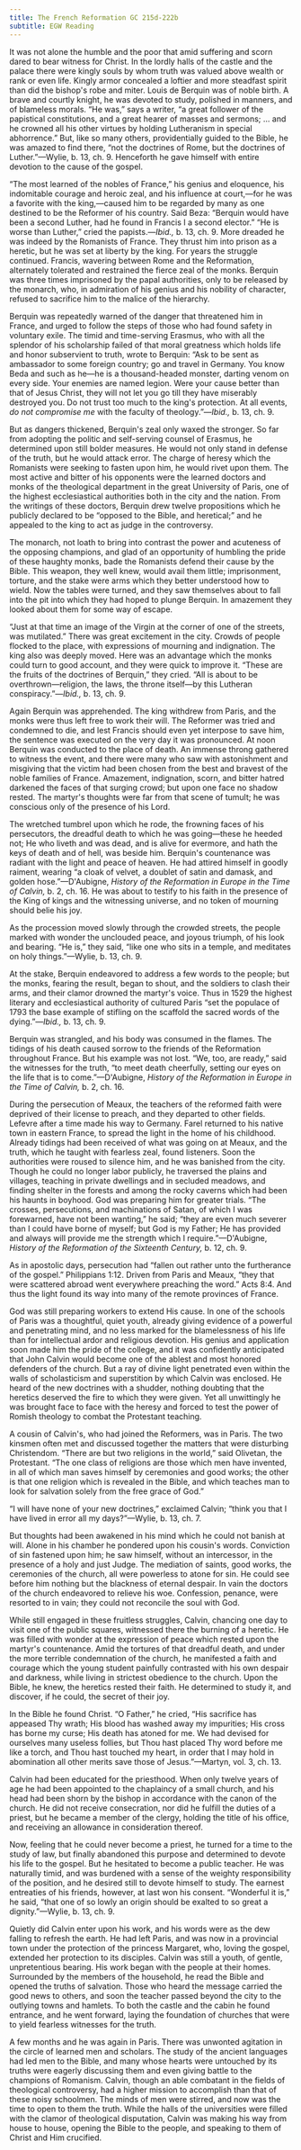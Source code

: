 ```yaml
---
title: The French Reformation GC 215d-222b
subtitle: EGW Reading
---
```


It was not alone the humble and the poor that amid suffering and scorn dared to bear witness for Christ. In the lordly halls of the castle and the palace there were kingly souls by whom truth was valued above wealth or rank or even life. Kingly armor concealed a loftier and more steadfast spirit than did the bishop's robe and miter. Louis de Berquin was of noble birth. A brave and courtly knight, he was devoted to study, polished in manners, and of blameless morals. “He was,” says a writer, “a great follower of the papistical constitutions, and a great hearer of masses and sermons; ... and he crowned all his other virtues by holding Lutheranism in special abhorrence.” But, like so many others, providentially guided to the Bible, he was amazed to find there, “not the doctrines of Rome, but the doctrines of Luther.”—Wylie, b. 13, ch. 9. Henceforth he gave himself with entire devotion to the cause of the gospel.

“The most learned of the nobles of France,” his genius and eloquence, his indomitable courage and heroic zeal, and his influence at court,—for he was a favorite with the king,—caused him to be regarded by many as one destined to be the Reformer of his country. Said Beza: “Berquin would have been a second Luther, had he found in Francis I a second elector.” “He is worse than Luther,” cried the papists.—_Ibid.,_ b. 13, ch. 9. More dreaded he was indeed by the Romanists of France. They thrust him into prison as a heretic, but he was set at liberty by the king. For years the struggle continued. Francis, wavering between Rome and the Reformation, alternately tolerated and restrained the fierce zeal of the monks. Berquin was three times imprisoned by the papal authorities, only to be released by the monarch, who, in admiration of his genius and his nobility of character, refused to sacrifice him to the malice of the hierarchy.

Berquin was repeatedly warned of the danger that threatened him in France, and urged to follow the steps of those who had found safety in voluntary exile. The timid and time-serving Erasmus, who with all the splendor of his scholarship failed of that moral greatness which holds life and honor subservient to truth, wrote to Berquin: “Ask to be sent as ambassador to some foreign country; go and travel in Germany. You know Beda and such as he—he is a thousand-headed monster, darting venom on every side. Your enemies are named legion. Were your cause better than that of Jesus Christ, they will not let you go till they have miserably destroyed you. Do not trust too much to the king's protection. At all events, _do not compromise me_ with the faculty of theology.”—_Ibid.,_ b. 13, ch. 9.

But as dangers thickened, Berquin's zeal only waxed the stronger. So far from adopting the politic and self-serving counsel of Erasmus, he determined upon still bolder measures. He would not only stand in defense of the truth, but he would attack error. The charge of heresy which the Romanists were seeking to fasten upon him, he would rivet upon them. The most active and bitter of his opponents were the learned doctors and monks of the theological department in the great University of Paris, one of the highest ecclesiastical authorities both in the city and the nation. From the writings of these doctors, Berquin drew twelve propositions which he publicly declared to be “opposed to the Bible, and heretical;” and he appealed to the king to act as judge in the controversy.

The monarch, not loath to bring into contrast the power and acuteness of the opposing champions, and glad of an opportunity of humbling the pride of these haughty monks, bade the Romanists defend their cause by the Bible. This weapon, they well knew, would avail them little; imprisonment, torture, and the stake were arms which they better understood how to wield. Now the tables were turned, and they saw themselves about to fall into the pit into which they had hoped to plunge Berquin. In amazement they looked about them for some way of escape.

“Just at that time an image of the Virgin at the corner of one of the streets, was mutilated.” There was great excitement in the city. Crowds of people flocked to the place, with expressions of mourning and indignation. The king also was deeply moved. Here was an advantage which the monks could turn to good account, and they were quick to improve it. “These are the fruits of the doctrines of Berquin,” they cried. “All is about to be overthrown—religion, the laws, the throne itself—by this Lutheran conspiracy.”—_Ibid.,_ b. 13, ch. 9.

Again Berquin was apprehended. The king withdrew from Paris, and the monks were thus left free to work their will. The Reformer was tried and condemned to die, and lest Francis should even yet interpose to save him, the sentence was executed on the very day it was pronounced. At noon Berquin was conducted to the place of death. An immense throng gathered to witness the event, and there were many who saw with astonishment and misgiving that the victim had been chosen from the best and bravest of the noble families of France. Amazement, indignation, scorn, and bitter hatred darkened the faces of that surging crowd; but upon one face no shadow rested. The martyr's thoughts were far from that scene of tumult; he was conscious only of the presence of his Lord.

The wretched tumbrel upon which he rode, the frowning faces of his persecutors, the dreadful death to which he was going—these he heeded not; He who liveth and was dead, and is alive for evermore, and hath the keys of death and of hell, was beside him. Berquin's countenance was radiant with the light and peace of heaven. He had attired himself in goodly raiment, wearing “a cloak of velvet, a doublet of satin and damask, and golden hose.”—D'Aubigne, _History of the Reformation in Europe in the Time of Calvin,_ b. 2, ch. 16. He was about to testify to his faith in the presence of the King of kings and the witnessing universe, and no token of mourning should belie his joy.

As the procession moved slowly through the crowded streets, the people marked with wonder the unclouded peace, and joyous triumph, of his look and bearing. “He is,” they said, “like one who sits in a temple, and meditates on holy things.”—Wylie, b. 13, ch. 9.

At the stake, Berquin endeavored to address a few words to the people; but the monks, fearing the result, began to shout, and the soldiers to clash their arms, and their clamor drowned the martyr's voice. Thus in 1529 the highest literary and ecclesiastical authority of cultured Paris “set the populace of 1793 the base example of stifling on the scaffold the sacred words of the dying.”—_Ibid.,_ b. 13, ch. 9.

Berquin was strangled, and his body was consumed in the flames. The tidings of his death caused sorrow to the friends of the Reformation throughout France. But his example was not lost. “We, too, are ready,” said the witnesses for the truth, “to meet death cheerfully, setting our eyes on the life that is to come.”—D'Aubigne, _History of the Reformation in Europe in the Time of Calvin,_ b. 2, ch. 16.

During the persecution of Meaux, the teachers of the reformed faith were deprived of their license to preach, and they departed to other fields. Lefevre after a time made his way to Germany. Farel returned to his native town in eastern France, to spread the light in the home of his childhood. Already tidings had been received of what was going on at Meaux, and the truth, which he taught with fearless zeal, found listeners. Soon the authorities were roused to silence him, and he was banished from the city. Though he could no longer labor publicly, he traversed the plains and villages, teaching in private dwellings and in secluded meadows, and finding shelter in the forests and among the rocky caverns which had been his haunts in boyhood. God was preparing him for greater trials. “The crosses, persecutions, and machinations of Satan, of which I was forewarned, have not been wanting,” he said; “they are even much severer than I could have borne of myself; but God is my Father; He has provided and always will provide me the strength which I require.”—D'Aubigne, _History of the Reformation of the Sixteenth Century,_ b. 12, ch. 9.

As in apostolic days, persecution had “fallen out rather unto the furtherance of the gospel.” Philippians 1:12. Driven from Paris and Meaux, “they that were scattered abroad went everywhere preaching the word.” Acts 8:4. And thus the light found its way into many of the remote provinces of France.

God was still preparing workers to extend His cause. In one of the schools of Paris was a thoughtful, quiet youth, already giving evidence of a powerful and penetrating mind, and no less marked for the blamelessness of his life than for intellectual ardor and religious devotion. His genius and application soon made him the pride of the college, and it was confidently anticipated that John Calvin would become one of the ablest and most honored defenders of the church. But a ray of divine light penetrated even within the walls of scholasticism and superstition by which Calvin was enclosed. He heard of the new doctrines with a shudder, nothing doubting that the heretics deserved the fire to which they were given. Yet all unwittingly he was brought face to face with the heresy and forced to test the power of Romish theology to combat the Protestant teaching.

A cousin of Calvin's, who had joined the Reformers, was in Paris. The two kinsmen often met and discussed together the matters that were disturbing Christendom. “There are but two religions in the world,” said Olivetan, the Protestant. “The one class of religions are those which men have invented, in all of which man saves himself by ceremonies and good works; the other is that one religion which is revealed in the Bible, and which teaches man to look for salvation solely from the free grace of God.”

“I will have none of your new doctrines,” exclaimed Calvin; “think you that I have lived in error all my days?”—Wylie, b. 13, ch. 7.

But thoughts had been awakened in his mind which he could not banish at will. Alone in his chamber he pondered upon his cousin's words. Conviction of sin fastened upon him; he saw himself, without an intercessor, in the presence of a holy and just Judge. The mediation of saints, good works, the ceremonies of the church, all were powerless to atone for sin. He could see before him nothing but the blackness of eternal despair. In vain the doctors of the church endeavored to relieve his woe. Confession, penance, were resorted to in vain; they could not reconcile the soul with God.

While still engaged in these fruitless struggles, Calvin, chancing one day to visit one of the public squares, witnessed there the burning of a heretic. He was filled with wonder at the expression of peace which rested upon the martyr's countenance. Amid the tortures of that dreadful death, and under the more terrible condemnation of the church, he manifested a faith and courage which the young student painfully contrasted with his own despair and darkness, while living in strictest obedience to the church. Upon the Bible, he knew, the heretics rested their faith. He determined to study it, and discover, if he could, the secret of their joy.

In the Bible he found Christ. “O Father,” he cried, “His sacrifice has appeased Thy wrath; His blood has washed away my impurities; His cross has borne my curse; His death has atoned for me. We had devised for ourselves many useless follies, but Thou hast placed Thy word before me like a torch, and Thou hast touched my heart, in order that I may hold in abomination all other merits save those of Jesus.”—Martyn, vol. 3, ch. 13.

Calvin had been educated for the priesthood. When only twelve years of age he had been appointed to the chaplaincy of a small church, and his head had been shorn by the bishop in accordance with the canon of the church. He did not receive consecration, nor did he fulfill the duties of a priest, but he became a member of the clergy, holding the title of his office, and receiving an allowance in consideration thereof.

Now, feeling that he could never become a priest, he turned for a time to the study of law, but finally abandoned this purpose and determined to devote his life to the gospel. But he hesitated to become a public teacher. He was naturally timid, and was burdened with a sense of the weighty responsibility of the position, and he desired still to devote himself to study. The earnest entreaties of his friends, however, at last won his consent. “Wonderful it is,” he said, “that one of so lowly an origin should be exalted to so great a dignity.”—Wylie, b. 13, ch. 9.

Quietly did Calvin enter upon his work, and his words were as the dew falling to refresh the earth. He had left Paris, and was now in a provincial town under the protection of the princess Margaret, who, loving the gospel, extended her protection to its disciples. Calvin was still a youth, of gentle, unpretentious bearing. His work began with the people at their homes. Surrounded by the members of the household, he read the Bible and opened the truths of salvation. Those who heard the message carried the good news to others, and soon the teacher passed beyond the city to the outlying towns and hamlets. To both the castle and the cabin he found entrance, and he went forward, laying the foundation of churches that were to yield fearless witnesses for the truth.

A few months and he was again in Paris. There was unwonted agitation in the circle of learned men and scholars. The study of the ancient languages had led men to the Bible, and many whose hearts were untouched by its truths were eagerly discussing them and even giving battle to the champions of Romanism. Calvin, though an able combatant in the fields of theological controversy, had a higher mission to accomplish than that of these noisy schoolmen. The minds of men were stirred, and now was the time to open to them the truth. While the halls of the universities were filled with the clamor of theological disputation, Calvin was making his way from house to house, opening the Bible to the people, and speaking to them of Christ and Him crucified.